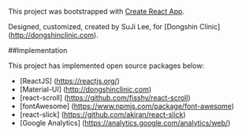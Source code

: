 This project was bootstrapped with [Create React App](https://github.com/facebook/create-react-app).

Designed, customized, created by SuJi Lee, for [Dongshin Clinic]
(http://dongshinclinic.com).

##Implementation

This project has implemented open source packages below: 

- [ReactJS] (https://reactjs.org/)
- [Material-UI] (http://dongshinclinic.com)
- [react-scroll] (https://github.com/fisshy/react-scroll)
- [fontAwesome] (https://www.npmjs.com/package/font-awesome)
- [react-slick] (https://github.com/akiran/react-slick)
- [Google Analytics] (https://analytics.google.com/analytics/web/)